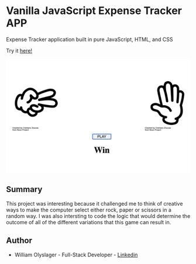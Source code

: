 # Vanilla JavaScript Expense Tracker APP

Expense Tracker application built in pure JavaScript, HTML, and CSS 

Try it [here!](https://wolyslager.github.io/expense-tracker/)

![alt text](https://github.com/wolyslager/rock-paper-scissors/blob/master/img/screenshot.png?raw=true)

## Summary
This project was interesting because it challenged me to think of creative ways to make the computer select either rock, paper or scissors in a random way. I was also intersting to code the logic that would determine the outcome of all of the different variations that this game can result in. 

## Author 
* William Olyslager - Full-Stack Developer - [Linkedin](https://www.linkedin.com/in/william-olyslager-082151138/)
